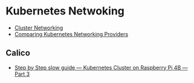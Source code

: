# Kubernetes Netwoking

- [Cluster Networking](https://kubernetes.io/docs/concepts/cluster-administration/networking/#the-kubernetes-network-model)
- [Comparing Kubernetes Networking Providers](https://rancher.com/blog/2019/2019-03-21-comparing-kubernetes-cni-providers-flannel-calico-canal-and-weave/)

## Calico

- [Step by Step slow guide — Kubernetes Cluster on Raspberry Pi 4B — Part 3](https://levelup.gitconnected.com/step-by-step-slow-guide-kubernetes-cluster-on-raspberry-pi-4b-part-3-899fc270600e)
